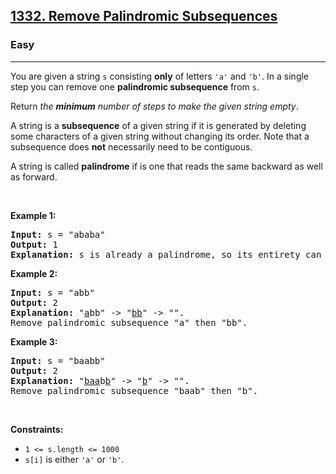 <h2><a href="https://leetcode.com/problems/remove-palindromic-subsequences/">1332. Remove Palindromic Subsequences</a></h2><h3>Easy</h3><hr><div bis_skin_checked="1"><p>You are given a string <code>s</code> consisting <strong>only</strong> of letters <code>'a'</code> and <code>'b'</code>. In a single step you can remove one <strong>palindromic subsequence</strong> from <code>s</code>.</p>

<p>Return <em>the <strong>minimum</strong> number of steps to make the given string empty</em>.</p>

<p>A string is a <strong>subsequence</strong> of a given string if it is generated by deleting some characters of a given string without changing its order. Note that a subsequence does <strong>not</strong> necessarily need to be contiguous.</p>

<p>A string is called <strong>palindrome</strong> if is one that reads the same backward as well as forward.</p>

<p>&nbsp;</p>
<p><strong>Example 1:</strong></p>

<pre><strong>Input:</strong> s = "ababa"
<strong>Output:</strong> 1
<strong>Explanation:</strong> s is already a palindrome, so its entirety can be removed in a single step.
</pre>

<p><strong>Example 2:</strong></p>

<pre><strong>Input:</strong> s = "abb"
<strong>Output:</strong> 2
<strong>Explanation:</strong> "<u>a</u>bb" -&gt; "<u>bb</u>" -&gt; "". 
Remove palindromic subsequence "a" then "bb".
</pre>

<p><strong>Example 3:</strong></p>

<pre><strong>Input:</strong> s = "baabb"
<strong>Output:</strong> 2
<strong>Explanation:</strong> "<u>baa</u>b<u>b</u>" -&gt; "<u>b</u>" -&gt; "". 
Remove palindromic subsequence "baab" then "b".
</pre>

<p>&nbsp;</p>
<p><strong>Constraints:</strong></p>

<ul>
	<li><code>1 &lt;= s.length &lt;= 1000</code></li>
	<li><code>s[i]</code> is either <code>'a'</code> or <code>'b'</code>.</li>
</ul>
</div>